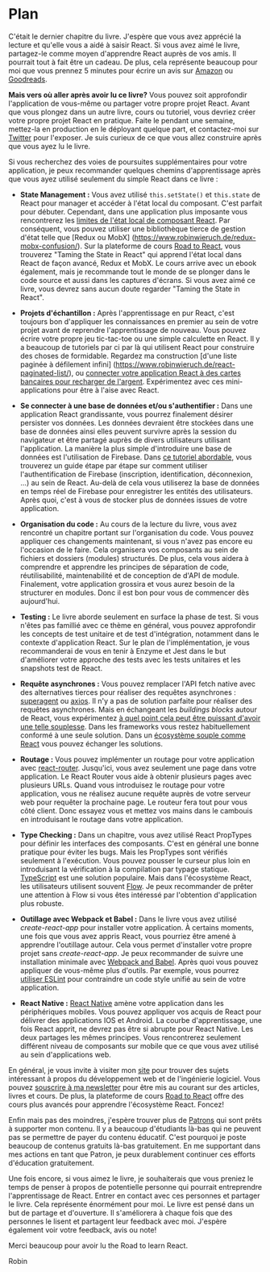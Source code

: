 # Plan

C'était le dernier chapitre du livre. J'espère que vous avez apprécié la lecture et qu'elle vous a aidé à saisir React. Si vous avez aimé le livre, partagez-le comme moyen d'apprendre React auprès de vos amis. Il pourrait tout à fait être un cadeau. De plus, cela représente beaucoup pour moi que vous prennez 5 minutes pour écrire un avis sur [Amazon](https://www.amazon.com/dp/B077HJFCQX?tag=21moves-20) ou [Goodreads](https://www.goodreads.com/book/show/37503118-the-road-to-learn-react).

**Mais vers où aller après avoir lu ce livre?** Vous pouvez soit approfondir l'application de vous-même ou partager votre propre projet React. Avant que vous plongez dans un autre livre, cours ou tutoriel, vous devriez créer votre propre projet React en pratique. Faite le pendant une semaine, mettez-la en production en le déployant quelque part, et contactez-moi sur [Twitter](https://twitter.com/rwieruch) pour l'exposer. Je suis curieux de ce que vous allez construire après que vous ayez lu le livre.

Si vous recherchez des voies de poursuites supplémentaires pour votre application, je peux recommander quelques chemins d'apprentissage après que vous ayez utilisé seulement du simple React dans ce livre :

* **State Management :** Vous avez utilisé `this.setState()` et `this.state` de React pour manager et accéder à l'état local du composant. C'est parfait pour débuter. Cependant, dans une application plus imposante vous rencontrerez les [limites de l'état local de composant React](https://www.robinwieruch.de/learn-react-before-using-redux/). Par conséquent, vous pouvez utiliser une bibliothèque tierce de gestion d'état telle que [Redux ou MobX] (https://www.robinwieruch.de/redux-mobx-confusion/). Sur la plateforme de cours [Road to React](https://roadtoreact.com/), vous trouverez "Taming the State in React" qui apprend l'état local dans React de façon avancé, Redux et MobX. Le cours arrive avec un ebook également, mais je recommande tout le monde de se plonger dans le code source et aussi dans les captures d'écrans. Si vous avez aimé ce livre, vous devrez sans aucun doute regarder "Taming the State in React".

* **Projets d'échantillon :** Après l'apprentissage en pur React, c'est toujours bon d'appliquer les connaissances en premier au sein de votre projet avant de reprendre l'apprentissage de nouveau. Vous pouvez écrire votre propre jeu tic-tac-toe ou une simple calculette en React. Il y a beaucoup de tutoriels par ci par là qui utilisent React pour construire des choses de formidable. Regardez ma construction [d'une liste paginée à défilement infini] (https://www.robinwieruch.de/react-paginated-list/), ou [connecter votre application React à des cartes bancaires pour recharger de l'argent](https://www.robinwieruch.de/react-express-stripe-payment/). Expérimentez avec ces mini-applications pour être à l'aise avec React.

* **Se connecter à une base de données et/ou s'authentifier :** Dans une application React grandissante, vous pourrez finalement désirer persister vos données. Les données devraient être stockées dans une base de données ainsi elles peuvent survivre après la session du navigateur et être partagé auprès de divers utilisateurs utilisant l'application. La manière la plus simple d'introduire une base de données est l'utilisation de Firebase. Dans [ce tutoriel abordable](https://www.robinwieruch.de/complete-firebase-authentication-react-tutorial/), vous trouverez un guide étape par étape sur comment utiliser l'authentification de Firebase (inscription, identification, déconnexion, ...) au sein de React. Au-delà de cela vous utiliserez la base de données en temps réel de Firebase pour enregistrer les entités des utilisateurs. Après quoi, c'est à vous de stocker plus de données issues de votre application.

* **Organisation du code :** Au cours de la lecture du livre, vous avez rencontré un chapitre portant sur l'organisation du code. Vous pouvez appliquer ces changements maintenant, si vous n'avez pas encore eu l'occasion de le faire. Cela organisera vos composants au sein de fichiers et dossiers (modules) structurés. De plus, cela vous aidera à comprendre et apprendre les principes de séparation de code, réutilisabilité, maintenabilité et de conception de d'API de module. Finalement, votre application grossira et vous aurez besoin de la structurer en modules. Donc il est bon pour vous de commencer dès aujourd'hui.

* **Testing :** Le livre aborde seulement en surface la phase de test. Si vous n'êtes pas famillié avec ce thème en général, vous pouvez approfondir les concepts de test unitaire et de test d'intégration, notamment dans le contexte d'application React. Sur le plan de l'implémentation, je vous recommanderai de vous en tenir à Enzyme et Jest dans le but d'améliorer votre approche des tests avec les tests unitaires et les snapshots test de React.

* **Requête asynchrones :** Vous pouvez remplacer l'API fetch native avec des alternatives tierces pour réaliser des requêtes asynchrones : [superagent](https://github.com/visionmedia/superagent) ou [axios](https://github.com/mzabriskie/axios). Il n'y a pas de solution parfaite pour réaliser des requêtes asynchrones. Mais en échangeant les *buildings blocks* autour de React, vous expérimentez [à quel point cela peut être puissant d'avoir une telle souplesse](https://www.robinwieruch.de/reasons-why-i-moved-from-angular-to-react/). Dans les frameworks vous restez habituellement conformé à une seule solution. Dans un [écosystème souple comme React](https://www.robinwieruch.de/essential-react-libraries-framework/) vous pouvez échanger les solutions.

* **Routage :** Vous pouvez implémenter un routage pour votre application avec [react-router](https://github.com/ReactTraining/react-router). Jusqu'ici, vous avez seulement une page dans votre application. Le React Router vous aide à obtenir plusieurs pages avec plusieurs URLs. Quand vous introduisez le routage pour votre application, vous ne réalisez aucune requête auprès de votre serveur web pour requêter la prochaine page. Le routeur fera tout pour vous côté client. Donc essayez vous et mettez vos mains dans le cambouis en introduisant le routage dans votre application.

* **Type Checking :** Dans un chapitre, vous avez utilisé React PropTypes pour définir les interfaces des composants. C'est en général une bonne pratique pour éviter les bugs. Mais les PropTypes sont vérifiés seulement à l'exécution. Vous pouvez pousser le curseur plus loin en introduisant la vérification à la compilation par typage statique. [TypeScript](https://www.typescriptlang.org/) est une solution populaire. Mais dans l'écosystème React, les utilisateurs utilisent souvent [Flow](https://flowtype.org/). Je peux recommander de prêter une attention à Flow si vous êtes intéressé par l'obtention d'application plus robuste.

* **Outillage avec Webpack et Babel :** Dans le livre vous avez utilisé *create-react-app* pour installer votre application. À certains moments, une fois que vous avez appris React, vous pourriez être amené à apprendre l'outillage autour. Cela vous permet d'installer votre propre projet sans *create-react-app*. Je peux recommander de suivre une installation minimale avec [Webpack and Babel](https://www.robinwieruch.de/minimal-react-webpack-babel-setup/). Après quoi vous pouvez appliquer de vous-même plus d'outils. Par exemple, vous pourrez [utiliser ESLint](https://www.robinwieruch.de/react-eslint-webpack-babel/) pour contraindre un code style unifié au sein de votre application.

* **React Native :** [React Native](https://facebook.github.io/react-native/) amène votre application dans les périphériques mobiles. Vous pouvez appliquer vos acquis de React pour délivrer des applications IOS et Android. La courbe d'apprentissage, une fois React apprit, ne devrez pas être si abrupte pour React Native. Les deux partages les mêmes principes. Vous rencontrerez seulement différent niveau de composants sur mobile que ce que vous avez utilisé au sein d'applications web.

En général, je vous invite à visiter mon [site](https://www.robinwieruch.de/) pour trouver des sujets intéressant à propos du développement web et de l'ingénierie logiciel. Vous pouvez [souscrire à ma newsletter](https://www.getrevue.co/profile/rwieruch) pour être mis au courant sur des articles, livres et cours. De plus, la plateforme de cours [Road to React](https://roadtoreact.com/) offre des cours plus avancés pour apprendre l'écosystème React. Foncez!

Enfin mais pas des moindres, j'espère trouver plus de [Patrons](https://www.patreon.com/rwieruch) qui sont prêts à supporter mon contenu. Il y a beaucoup d'étudiants là-bas qui ne peuvent pas se permettre de payer du contenu éducatif. C'est pourquoi je poste beaucoup de contenus gratuits là-bas gratuitement. En me supportant dans mes actions en tant que Patron, je peux durablement continuer ces efforts d'éducation gratuitement.

Une fois encore, si vous aimez le livre, je souhaiterais que vous preniez le temps de penser à propos de potentielle personne qui pourrait entreprendre l'apprentissage de React. Entrer en contact avec ces personnes et partager le livre. Cela représente énormément pour moi. Le livre est pensé dans un but de partage et d'ouverture. Il s'améliorera à chaque fois que des personnes le lisent et partagent leur feedback avec moi. J'espère également voir votre feedback, avis ou note!

Merci beaucoup pour avoir lu the Road to learn React.

Robin
